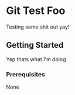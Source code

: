 # Git Test Foo

Testing some shit out yay!

## Getting Started

Yep thats what I'm doing

### Prerequisites

None

